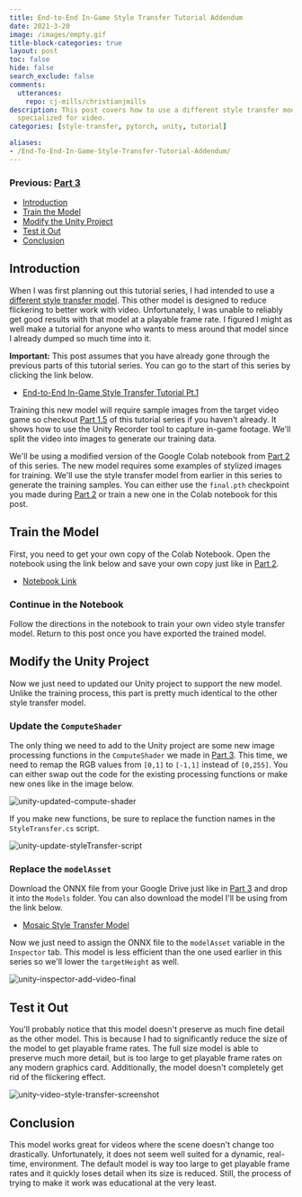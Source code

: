 ```yaml
---
title: End-to-End In-Game Style Transfer Tutorial Addendum
date: 2021-3-20
image: /images/empty.gif
title-block-categories: true
layout: post
toc: false
hide: false
search_exclude: false
comments:
  utterances:
    repo: cj-mills/christianjmills
description: This post covers how to use a different style transfer model that is
  specialized for video.
categories: [style-transfer, pytorch, unity, tutorial]

aliases:
- /End-To-End-In-Game-Style-Transfer-Tutorial-Addendum/
---
```


### Previous: [Part 3](../part-3/)

* [Introduction](#introduction)
* [Train the Model](#train-the-model)
* [Modify the Unity Project](#modify-the-unity-project)
* [Test it Out](#test-it-out)
* [Conclusion](#conclusion)

## Introduction

When I was first planning out this tutorial series, I had intended to use a [different style transfer model](https://github.com/OndrejTexler/Few-Shot-Patch-Based-Training). This other model is designed to reduce flickering to better work with video. Unfortunately, I was unable to reliably get good results with that model at a playable frame rate. I figured I might as well make a tutorial for anyone who wants to mess around that model since I already dumped so much time into it.

**Important:** This post assumes that you have already gone through the previous parts of this tutorial series. You can go to the start of this series by clicking the link below.

* [End-to-End In-Game Style Transfer Tutorial Pt.1](../part-1/)

Training this new model will require sample images from the target video game so checkout [Part 1.5](../part-1-5/) of this tutorial series if you haven't already. It shows how to use the Unity Recorder tool to capture in-game footage. We'll split the video into images to generate our training data.

We'll be using a modified version of the Google Colab notebook from [Part 2](../part-2/) of this series. The new model requires some examples of stylized images for training. We'll use the style transfer model from earlier in this series to generate the training samples. You can either use the `final.pth` checkpoint you made during [Part 2](../part-2/) or train a new one in the Colab notebook for this post.



## Train the Model

First, you need to get your own copy of the Colab Notebook. Open the notebook using the link below and save your own copy just like in [Part 2](../part-2/#open-google-colab-notebook).

* [Notebook Link](https://colab.research.google.com/drive/1511cxTph5bdfL9KLjn9AbQa0YI9IoPr5?usp=sharing)

### Continue in the Notebook

Follow the directions in the notebook to train your own video style transfer model. Return to this post once you have exported the trained model.



## Modify the Unity Project

Now we just need to updated our Unity project to support the new model. Unlike the training process, this part is pretty much identical to the other style transfer model.

### Update the `ComputeShader`

The only thing we need to add to the Unity project are some new image processing functions in the `ComputeShader` we made in [Part 3](../part-3/#create-compute-shader). This time, we need to remap the RGB values from `[0,1]` to `[-1,1]` instead of `[0,255]`. You can either swap out the code for the existing processing functions or make new ones like in the image below.

![unity-updated-compute-shader](./images/unity-updated-compute-shader.png)

If you make new functions, be sure to replace the function names in the `StyleTransfer.cs` script.

![unity-update-styleTransfer-script](./images/unity-update-styleTransfer-script.png)



### Replace the `modelAsset`

Download the ONNX file from your Google Drive just like in [Part 3](../part-3/#download-onnx-files) and drop it into the `Models` folder. You can also download the model I'll be using from the link below.

* [Mosaic Style Transfer Model](https://drive.google.com/file/d/1s82LEQtX9sIQOGKTzpfa73CQztWoiJgv/view?usp=sharing)

Now we just need to assign the ONNX file to the `modelAsset` variable in the `Inspector` tab. This model is less efficient than the one used earlier in this series so we'll lower the `targetHeight` as well.

![unity-inspector-add-video-final](./images/unity-inspector-add-video-final.png)



## Test it Out

You'll probably notice that this model doesn't preserve as much fine detail as the other model. This is because I had to significantly reduce the size of the model to get playable frame rates. The full size model is able to preserve much more detail, but is too large to get playable frame rates on any modern graphics card. Additionally, the model doesn't completely get rid of the flickering effect.

![unity-video-style-transfer-screenshot](./images/unity-video-style-transfer-screenshot.jpg)

 

## Conclusion

This model works great for videos where the scene doesn't change too drastically. Unfortunately, it does not seem well suited for a dynamic, real-time, environment. The default model is way too large to get playable frame rates and it quickly loses detail when its size is reduced. Still, the process of trying to make it work was educational at the very least.



<!-- Cloudflare Web Analytics --><script defer src='https://static.cloudflareinsights.com/beacon.min.js' data-cf-beacon='{"token": "56b8d2f624604c4891327b3c0d9f6703"}'></script><!-- End Cloudflare Web Analytics -->